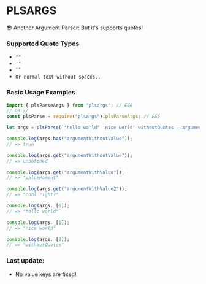 # PLSARGS
😎 Another Argument Parser: But it's supports quotes!

### Supported Quote Types
- ` "" `
- ` '' `
- ` `` `
- ` Or normal text without spaces.. `

### Basic Usage Examples
```js
import { plsParseArgs } from "plsargs"; // ES6
// OR //
const plsParse = require("plsargs").plsParseArgs; // ES5

let args = plsParse(`"hello world" 'nice world' withoutQuotes --argumentWithValue valueMoment --argumentWithValue2 "cool right?" --argumentWithoutValue`);

console.log(args.has("argumentWithoutValue"));
// => true

console.log(args.get("argumentWithoutValue"));
// => undefined

console.log(args.get("argumentWithValue"));
// => "valueMoment"

console.log(args.get("argumentWithValue2"));
// => "cool right?"

console.log(args._[0]);
// => "hello world"

console.log(args._[1]);
// => "nice world"

console.log(args._[2]);
// => "withoutQuotes"
```

### Last update:
 - No value keys are fixed!
